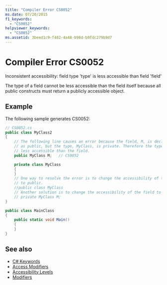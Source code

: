 ```yaml
---
title: "Compiler Error CS0052"
ms.date: 07/20/2015
f1_keywords:
  - "CS0052"
helpviewer_keywords:
  - "CS0052"
ms.assetid: 3beed1c9-f482-4a48-b98d-b9fdc279b9d7
---
```

# Compiler Error CS0052

Inconsistent accessibility: field type 'type' is less accessible than field 'field'

 The type of a field cannot be less accessible than the field itself because all public constructs must return a publicly accessible object.

## Example

 The following sample generates CS0052:

```csharp
// CS0052.cs
public class MyClass2
{
    // The following line causes an error because the field, M, is declared
    // as public, but the type, MyClass, is private. Therefore the type is
    // less accessible than the field.
    public MyClass M;   // CS0052

    private class MyClass
    {
    }
    // One way to resolve the error is to change the accessibility of the type
    // to public.
    //public class MyClass
    // Another solution is to change the accessibility of the field to private.
    // private MyClass M;
}

public class MainClass
{
    public static void Main()
    {
    }
}
```

## See also

- [C# Keywords](../keywords/index.md)
- [Access Modifiers](../keywords/access-modifiers.md)
- [Accessibility Levels](../keywords/accessibility-levels.md)
- [Modifiers](/dotnet/csharp/language-reference/keywords)
